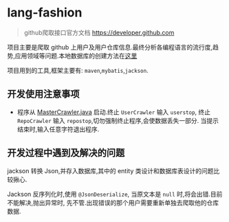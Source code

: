 lang-fashion
============

> github爬取接口官方文档 https://developer.github.com

项目主要是爬取 github 上用户及用户仓库信息.最终分析各编程语言的流行度,趋势,应用领域等问题.本地数据库的创建方法在[这里](database/)

项目用到的工具,框架主要有: `maven`,`mybatis`,`jackson`.

## 开发使用注意事项
- 程序从 [MasterCrawler.java](crawler/src/main/java/xyz.antsgroup.langfashion/MasterCrawler.java) 启动.终止 `UserCrawler` 输入 `userstop`,
终止 `RepoCrawler` 输入 `repostop`,切勿强制终止程序,会使数据丢失一部分. 当提示结束时,输入任意字符退出程序.



## 开发过程中遇到及解决的问题

jackson 转换 Json,并存入数据库,其中的 entity 类设计和数据库表设计的问题比较揪心.

Jackson 反序列化时,使用 `@JsonDeserialize`, 当原文本是 `null` 时,将会出错.目前不能解决,抛出异常时,
先不管.出现错误的那个用户需要重新单独去爬取他的仓库数据.